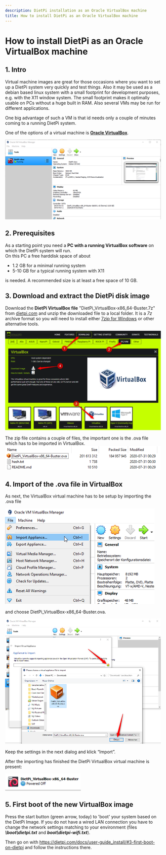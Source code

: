 ```yaml
---
description: DietPi installation as an Oracle VirtualBox machine
title: How to install DietPi as an Oracle VirtualBox machine
---
```


# How to install DietPi as an Oracle VirtualBox machine

## 1. Intro

Virtual machine images are great for those occasions where you want to set up a DietPi system very quickly and test things. Also it may be used as a debian based linux system with a small footprint for development purposes, e.g. with the X11 window system. The small footprint makes it optimally usable on PCs without a huge built in RAM. Also several VMs may be run for different applications.

One big advantage of such a VM is that id needs only a couple of minutes coming to a running DietPi system.

One of the options of a virtual machine is [__Oracle VirtualBox__](https://www.oracle.com/virtualization/virtualbox/).

![DietPi-VirtualBox-program](assets/images/dietpi-VirtualBox-program.png)


## 2. Prerequisites

As a starting point you need a **PC with a running VirtualBox software** on which the DietPi system will run.  
On this PC a free harddisk space of about
- 1.2 GB for a minimal running system
- 5-10 GB for a typical running system with X11

is needed. A recommended size is at least a free space of 10 GB.


## 3. Download and extract the DietPi disk image

Download the **DietPi VirtualBox file** "DietPi_VirtualBox-x86_64-Buster.7z" from [dietpi.com](https://dietpi.com/#download) and
unzip the downloaded file to a local folder. It is a _7z_ archive format so you will need to install either [7zip for Windows](https://www.7-zip.org/) or other alternative tools.

![DietPi-download-image](assets/images/dietpi-VirtualBox-Download.png)

The zip file contains a couple of files, the important one is the .ova file which has to be imported in VirtualBox.
![Dietpi-zipfile-content](assets/images/dietpi-VirtualBox-7zip-file.png)


## 4. Import of the .ova file in VirtualBox

As next, the VirtualBox virtual machine has to be setup by importing the .ova file

![DietPi-import-VirtualBoxMachine1](assets/images/dietpi-VirtualBox-import1.png)

and choose DietPi_VirtualBox-x86_64-Buster.ova.

![DietPi-import-VirtualBoxMachine2](assets/images/dietpi-VirtualBox-import2.png)

Keep the settings in the next dialog and klick “Import”.

After the importing has finished the DietPi VirtualBox virtual machine is present:

![DietPi-VirtualBoxMachine1](assets/images/dietpi-VirtualBox-VB-Machine.png)

## 5. First boot of the new VirtualBox image
Press the start button (green arrow, today) to 'boot' your system based on the DietPi Image.
If you do not have a wired LAN connection you have to change the network settings matching to your environment (files ___\boot\dietpi.txt___ and ___boot\dietpi-wifi.txt___).

Then go on with
	https://dietpi.com/docs/user-guide_install/#3-first-boot-on-dietpi
and follow the instructions there.
